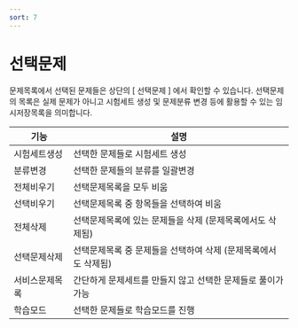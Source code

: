 ```yaml
---
sort: 7
---
```



# 선택문제
문제목록에서 선택된 문제들은 상단의 [ 선택문제 ] 에서 확인할 수 있습니다. 선택문제의 목록은 실제 문제가 아니고 시험세트 생성 및 문제분류 변경 등에 활용할 수 있는 임시저장목록을 의미합니다. 

|기능|	설명|
|----|----|
|시험세트생성|	선택한 문제들로 시험세트 생성|
|분류변경|	선택한 문제들의 분류를 일괄변경|
|전체비우기|	선택문제목록을 모두 비움|
|선택비우기|	선택문제목록 중 항목들을 선택하여 비움|
|전체삭제|	선택문제목록에 있는 문제들을 삭제 (문제목록에서도 삭제됨)|
|선택문제삭제|	선택문제목록 중 문제들을 선택하여 삭제 (문제목록에서도 삭제됨)|
|서비스문제목록|	간단하게 문제세트를 만들지 않고 선택한 문제들로 풀이가 가능|
|학습모드|	선택한 문제들로 학습모드를 진행|
